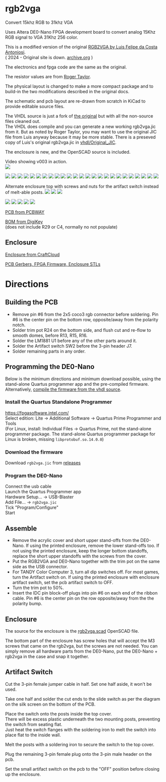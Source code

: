 # rgb2vga
Convert 15khz RGB to 31khz VGA

Uses Altera DE0-Nano FPGA development board to convert analog 15Khz RGB signal to VGA 31Khz 256 color.

This is a modified version of the original [RGB2VGA by Luis Felipe da Costa Antoniosi](https://sites.google.com/site/tandycocoloco/rgb2vga).  
( 2024 - Original site is down. [archive.org](https://web.archive.org/web/https://sites.google.com/site/tandycocoloco/rgb2vga) )

The electronics and fpga code are the same as the original.

The resistor values are from [Roger Taylor](http://www.cococommunity.net/vga-for-the-coco-3/).

The physical layout is changed to make a more compact package and to build-in the two modifications described in the original docs.

The schematic and pcb layout are re-drawn from scratch in KiCad to provide editable source files.

The VHDL source is just a fork of [the original](https://github.com/lfantoniosi/rgb2vga) but with all the non-source files cleaned out.  
The VHDL does compile and you can generate a new working rgb2vga.jic from it. But as noted by Roger Taylor, you may want to use the original JIC file from Luis anyway because it may be more stable. There is a preseved copy of Luis's original rgb2vga.jic in [vhdl/Original_JIC](vhdl/Original_JIC).

The enclosure is new, and the OpenSCAD source is included.

Video showing v003 in action.  
[![](https://img.youtube.com/vi/MPYQRHWyUGA/hqdefault.jpg)](https://youtu.be/MPYQRHWyUGA)

![](pics/rgb2vga_enclosure_exploded.png)
![](pics/12.jpg)
![](pics/rgb2vg_1.jpg)
![](pics/rgb2vg_2.jpg)
![](pics/rgb2vg_3.jpg)
![](pics/rgb2vg_4.jpg)
![](pics/rgb2vg_5.jpg)
![](pics/rgb2vg_6.jpg)
![](pics/rgb2vg_7.jpg)
![](pics/rgb2vg_8.jpg)
![](pics/rgb2vg_9.jpg)
![](pics/rgb2vg_10.jpg)
![](pics/rgb2vg_11.jpg)
![](pics/rgb2vg_12.jpg)
![](pics/1.jpg)
![](pics/2.jpg)
![](pics/3.jpg)
![](pics/4.jpg)
![](pics/5.jpg)
![](pics/6.jpg)
![](pics/7.jpg)
![](pics/8.jpg)
![](pics/9.jpg)
![](pics/10.jpg)
![](pics/11.jpg)

Alternate enclosure top with screws and nuts for the artifact switch instead of melt-able posts.
![](pics/alt_top_1.jpg)
![](pics/alt_top_2.jpg)
![](pics/alt_top_3.jpg)

![](pcb/out/rgb2vga.jpg)
![](pcb/out/rgb2vga.b.jpg)
![](pcb/out/rgb2vga.top.jpg)
![](pcb/out/rgb2vga.bottom.jpg)
![](pcb/out/rgb2vga.svg)

<!-- [PCB from OSHPark]()  -->
[PCB from PCBWAY](https://www.pcbway.com/project/shareproject/de0_nano_fpga_rgb2vga.html)  

[BOM from DigiKey](https://www.digikey.com/short/wv89d9fv)  
(does not include R29 or C4, normally no not populate)

<!-- 
[DE0-Nano](http://www.terasic.com.tw/cgi-bin/page/archive.pl?Language=English&No=593)
When searching other sources like ebay, don't accidentally get **DE0-Nano-SoC**, that's something else.
-->

<!--
## Through-Hole Version
![](pcb/out/rgb2vga.THT.jpg)
![](pcb/out/rgb2vga.THT.b.jpg)
![](pcb/out/rgb2vga.THT.top.jpg)
![](pcb/out/rgb2vga.THT.bottom.jpg)

[Through-Hole BOM from DigiKey](https://www.digikey.com/short/5mq32b7z)
-->

## Enclosure
[Enclosure from CraftCloud](https://craftcloud3d.com/offer/e28365bf-4fbd-4414-9492-a3820372ae03)

[PCB Gerbers, FPGA Firmware, Enclosure STLs](../../releases/)

# Directions  
## Building the PCB  
- Remove pin #6 from the 2x5 coco3 rgb connector before soldering. Pin #6 is the center pin on the bottom row, opposite/away from the polarity notch.  
- Solder trim pot R24 on the bottom side, and flush cut and re-flow to smooth domes, before R13, R15, R16.  
- Solder the LM1881 U1 before any of the other parts around it.  
- Solder the Artifact switch SW2 before the 3-pin header J7.  
- Solder remaining parts in any order.  

## Programming the DE0-Nano  
Below is the minimum directions and minimum download possible, using the stand-alone Quartus programmer app and the pre-compiled firmware.  
Alternatively, [compile the firmware from the vhdl source](compile_vhdl.md).

### Install the Quartus Standalone Programmer  
https://fpgasoftware.intel.com/  
Select edition: Lite -> Additional Software -> Quartus Prime Programmer and Tools  
(For Linux, install: Individual Files -> Quartus Prime, not the stand-alone programmer package. The stand-alone Quartus programmer package for Linux is broken, missing ```libprotobuf.so.14.0.0```)

### Download the firmware
Download ```rgb2vga.jic``` from [releases](../../releases/)  

### Program the DE0-Nano  
Connect the usb cable  
Launch the Quartus Programmer app  
Hardware Setup... -> USB-Blaster  
Add File... -> ```rgb2vga.jic```  
Tick "Program/Configure"  
Start  

## Assemble
- Remove the acrylic cover and short upper stand-offs from the DE0-Nano. If using the printed enclosure, remove the lower stand-offs too. If not using the printed enclosure, keep the longer bottom standoffs, replace the short upper standoffs with the screws from the cover.  
- Put the RGB2VGA and DE0-Nano together with the trim pot on the same side as the USB connector.  
- For TANDY Color Computer 3, turn all dip switches off. For most games, turn the Artifact switch on. If using the printed enclosure with enclosure artifact switch, set the pcb artifact switch to OFF.  
- Turn the trim pot to 50%.  
- Insert the IDC pin block-off plugs into pin #6 on each end of the ribbon cable. Pin #6 is the center pin on the row opposite/away from the the polarity bump.  

## Enclosure
The source for the enclosure is the [rgb2vga.scad](case/rgb2vga.scad) OpenSCAD file.

The bottom part of the enclosure has screw holes that will accept the M3 screws that came on the rgb2vga, but the screws are not needed. You can simply remove all hardware parts from the DE0-Nano, put the DE0-Nano + rgb2vga in the case and snap it together.

## Artifact Switch
Cut the 3-pin female jumper cable in half. Set one half aside, it won't be used.

Take one half and solder the cut ends to the slide switch as per the diagram on the silk screen on the bottom of the PCB.

Place the switch onto the posts inside the top cover.  
There will be excess plastic underneath the two mounting posts, preventing the switch from seating flat.  
Just heat the switch flanges with the soldering iron to melt the switch into place flat to the inside wall.

Melt the posts with a soldering iron to secure the switch to the top cover.  

Plug the remaining 3-pin female plug onto the 3-pin male header on the pcb.  

Set the small artifact switch on the pcb to the "OFF" position before closing up the enclosure.

